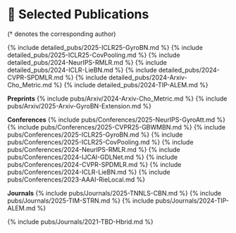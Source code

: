 # 📝 Selected Publications 
(† denotes the corresponding author) 

{% include detailed_pubs/2025-ICLR25-GyroBN.md %}
{% include detailed_pubs/2025-ICLR25-CovPooling.md %}
{% include detailed_pubs/2024-NeurIPS-RMLR.md %}
{% include detailed_pubs/2024-ICLR-LieBN.md %}
{% include detailed_pubs/2024-CVPR-SPDMLR.md %}
{% include detailed_pubs/2024-Arxiv-Cho_Metric.md %}
{% include detailed_pubs/2024-TIP-ALEM.md %}
<!-- {% include detailed_pubs/2024-IJCAI-GDLNet.md %} -->



**Preprints**
{% include pubs/Arxiv/2024-Arxiv-Cho_Metric.md %}
{% include pubs/Arxiv/2025-Arxiv-GyroBN-Extension.md %}

**Conferences**
{% include pubs/Conferences/2025-NeurIPS-GyroAtt.md %}
{% include pubs/Conferences/2025-CVPR25-GBWMBN.md %}
{% include pubs/Conferences/2025-ICLR25-GyroBN.md %}
{% include pubs/Conferences/2025-ICLR25-CovPooling.md %}
{% include pubs/Conferences/2024-NeurIPS-RMLR.md %}
{% include pubs/Conferences/2024-IJCAI-GDLNet.md %}
{% include pubs/Conferences/2024-CVPR-SPDMLR.md %}
{% include pubs/Conferences/2024-ICLR-LieBN.md %}
{% include pubs/Conferences/2023-AAAI-RieLocal.md %}

**Journals**
{% include pubs/Journals/2025-TNNLS-CBN.md %}
{% include pubs/Journals/2025-TIM-STRN.md %}
{% include pubs/Journals/2024-TIP-ALEM.md %}
<!-- {% include pubs/Journals/2024-TNNLS-SPDDeepMetric.md %} -->
{% include pubs/Journals/2021-TBD-Hbrid.md %}
